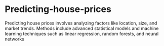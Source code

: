 # Predicting-house-prices
 Predicting house prices involves analyzing factors like location, size, and market trends. Methods include advanced statistical models and machine learning techniques such as linear regression, random forests, and neural networks
